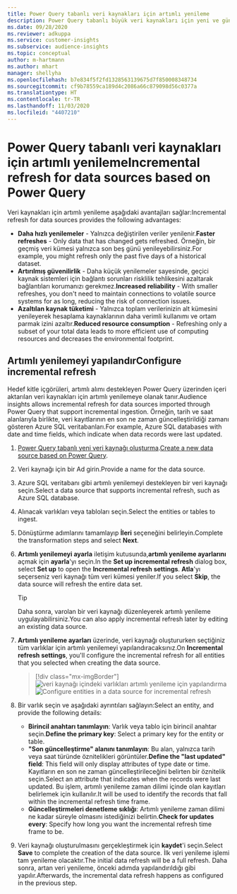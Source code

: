 ```yaml
---
title: Power Query tabanlı veri kaynakları için artımlı yenileme
description: Power Query tabanlı büyük veri kaynakları için yeni ve güncelleştirilmiş verileri yenileyin.
ms.date: 09/28/2020
ms.reviewer: adkuppa
ms.service: customer-insights
ms.subservice: audience-insights
ms.topic: conceptual
author: m-hartmann
ms.author: mhart
manager: shellyha
ms.openlocfilehash: b7e834f5f2fd1328563139675d7f850008348734
ms.sourcegitcommit: cf9b78559ca189d4c2086a66c879098d56c0377a
ms.translationtype: HT
ms.contentlocale: tr-TR
ms.lasthandoff: 11/03/2020
ms.locfileid: "4407210"
---
```

# <a name="incremental-refresh-for-data-sources-based-on-power-query"></a><span data-ttu-id="abb11-103">Power Query tabanlı veri kaynakları için artımlı yenileme</span><span class="sxs-lookup"><span data-stu-id="abb11-103">Incremental refresh for data sources based on Power Query</span></span>

<span data-ttu-id="abb11-104">Veri kaynakları için artımlı yenileme aşağıdaki avantajları sağlar:</span><span class="sxs-lookup"><span data-stu-id="abb11-104">Incremental refresh for data sources provides the following advantages:</span></span>

- <span data-ttu-id="abb11-105">**Daha hızlı yenilemeler** - Yalnızca değiştirilen veriler yenilenir.</span><span class="sxs-lookup"><span data-stu-id="abb11-105">**Faster refreshes** - Only data that has changed gets refreshed.</span></span> <span data-ttu-id="abb11-106">Örneğin, bir geçmiş veri kümesi yalnızca son beş günü yenileyebilirsiniz.</span><span class="sxs-lookup"><span data-stu-id="abb11-106">For example, you might refresh only the past five days of a historical dataset.</span></span>
- <span data-ttu-id="abb11-107">**Artırılmış güvenilirlik** - Daha küçük yenilemeler sayesinde, geçici kaynak sistemleri için bağlantı sorunları risklilik tehlikesini azaltarak bağlantıları korumanızı gerekmez.</span><span class="sxs-lookup"><span data-stu-id="abb11-107">**Increased reliability** - With smaller refreshes, you don't need to maintain connections to volatile source systems for as long, reducing the risk of connection issues.</span></span>
- <span data-ttu-id="abb11-108">**Azaltılan kaynak tüketimi** - Yalnızca toplam verilerinizin alt kümesini yenileyerek hesaplama kaynaklarının daha verimli kullanımı ve ortam parmak izini azaltır.</span><span class="sxs-lookup"><span data-stu-id="abb11-108">**Reduced resource consumption** - Refreshing only a subset of your total data leads to more efficient use of computing resources and decreases the environmental footprint.</span></span>

## <a name="configure-incremental-refresh"></a><span data-ttu-id="abb11-109">Artımlı yenilemeyi yapılandır</span><span class="sxs-lookup"><span data-stu-id="abb11-109">Configure incremental refresh</span></span>

<span data-ttu-id="abb11-110">Hedef kitle içgörüleri, artımlı alımı destekleyen Power Query üzerinden içeri aktarılan veri kaynakları için artımlı yenilemeye olanak tanır.</span><span class="sxs-lookup"><span data-stu-id="abb11-110">Audience insights allows incremental refresh for data sources imported through Power Query that support incremental ingestion.</span></span> <span data-ttu-id="abb11-111">Örneğin, tarih ve saat alanlarıyla birlikte, veri kayıtlarının en son ne zaman güncelleştirildiği zamanı gösteren Azure SQL veritabanları.</span><span class="sxs-lookup"><span data-stu-id="abb11-111">For example, Azure SQL databases with date and time fields, which indicate when data records were last updated.</span></span>

1. <span data-ttu-id="abb11-112">[Power Query tabanlı yeni veri kaynağı oluşturma](connect-power-query.md).</span><span class="sxs-lookup"><span data-stu-id="abb11-112">[Create a new data source based on Power Query](connect-power-query.md).</span></span>

1. <span data-ttu-id="abb11-113">Veri kaynağı için bir Ad girin.</span><span class="sxs-lookup"><span data-stu-id="abb11-113">Provide a name for the data source.</span></span>

1. <span data-ttu-id="abb11-114">Azure SQL veritabanı gibi artımlı yenilemeyi destekleyen bir veri kaynağı seçin.</span><span class="sxs-lookup"><span data-stu-id="abb11-114">Select a data source that supports incremental refresh, such as Azure SQL database.</span></span>

1. <span data-ttu-id="abb11-115">Alınacak varlıkları veya tabloları seçin.</span><span class="sxs-lookup"><span data-stu-id="abb11-115">Select the entities or tables to ingest.</span></span>

1. <span data-ttu-id="abb11-116">Dönüştürme adımlarını tamamlayıp **İleri** seçeneğini belirleyin.</span><span class="sxs-lookup"><span data-stu-id="abb11-116">Complete the transformation steps and select **Next**.</span></span>

1. <span data-ttu-id="abb11-117">**Artımlı yenilemeyi ayarla** iletişim kutusunda,**artımlı yenileme ayarlarını** açmak için **ayarla**'yı seçin.</span><span class="sxs-lookup"><span data-stu-id="abb11-117">In the **Set up incremental refresh** dialog box, select **Set up** to open the **Incremental refresh settings**.</span></span> <span data-ttu-id="abb11-118">**Atla**'yı seçerseniz veri kaynağı tüm veri kümesi yeniler.</span><span class="sxs-lookup"><span data-stu-id="abb11-118">If you select **Skip**, the data source will refresh the entire data set.</span></span>
   > [!TIP]
   > <span data-ttu-id="abb11-119">Daha sonra, varolan bir veri kaynağı düzenleyerek artımlı yenileme uygulayabilirsiniz.</span><span class="sxs-lookup"><span data-stu-id="abb11-119">You can also apply incremental refresh later by editing an existing data source.</span></span>

1. <span data-ttu-id="abb11-120">**Artımlı yenileme ayarları** üzerinde, veri kaynağı oluştururken seçtiğiniz tüm varlıklar için artımlı yenilemeyi yapılandıracaksınız.</span><span class="sxs-lookup"><span data-stu-id="abb11-120">On **Incremental refresh settings**, you'll configure the incremental refresh for all entities that you selected when creating the data source.</span></span>

   > [!div class="mx-imgBorder"]
   > <span data-ttu-id="abb11-121">![veri kaynağı içindeki varlıkları artımlı yenileme için yapılandırma](media/incremental-refresh-settings.png "veri kaynağı içindeki varlıkları artımlı yenileme için yapılandırma")</span><span class="sxs-lookup"><span data-stu-id="abb11-121">![Configure entities in a data source for incremental refresh](media/incremental-refresh-settings.png "Configure entities in a data source for incremental refresh")</span></span>

1. <span data-ttu-id="abb11-122">Bir varlık seçin ve aşağıdaki ayrıntıları sağlayın:</span><span class="sxs-lookup"><span data-stu-id="abb11-122">Select an entity, and provide the following details:</span></span>

   - <span data-ttu-id="abb11-123">**Birincil anahtarı tanımlayın**: Varlık veya tablo için birincil anahtar seçin.</span><span class="sxs-lookup"><span data-stu-id="abb11-123">**Define the primary key**: Select a primary key for the entity or table.</span></span>
   - <span data-ttu-id="abb11-124">**"Son güncelleştirme" alanını tanımlayın**: Bu alan, yalnızca tarih veya saat türünde öznitelikleri görüntüler.</span><span class="sxs-lookup"><span data-stu-id="abb11-124">**Define the "last updated" field**: This field will only display attributes of type date or time.</span></span> <span data-ttu-id="abb11-125">Kayıtların en son ne zaman güncelleştirileceğini belirten bir öznitelik seçin.</span><span class="sxs-lookup"><span data-stu-id="abb11-125">Select an attribute that indicates when the records were last updated.</span></span> <span data-ttu-id="abb11-126">Bu işlem, artımlı yenileme zaman dilimi içinde olan kayıtları belirlemek için kullanılır.</span><span class="sxs-lookup"><span data-stu-id="abb11-126">It will be used to identify the records that fall within the incremental refresh time frame.</span></span>
   - <span data-ttu-id="abb11-127">**Güncelleştirmeleri denetleme sıklığı**: Artımlı yenileme zaman dilimi ne kadar süreyle olmasını istediğinizi belirtin.</span><span class="sxs-lookup"><span data-stu-id="abb11-127">**Check for updates every**: Specify how long you want the incremental refresh time frame to be.</span></span>

1. <span data-ttu-id="abb11-128">Veri kaynağı oluşturulmasını gerçekleştirmek için **kaydet**'i seçin.</span><span class="sxs-lookup"><span data-stu-id="abb11-128">Select **Save** to complete the creation of the data source.</span></span> <span data-ttu-id="abb11-129">İlk veri yenileme işlemi tam yenileme olacaktır.</span><span class="sxs-lookup"><span data-stu-id="abb11-129">The initial data refresh will be a full refresh.</span></span> <span data-ttu-id="abb11-130">Daha sonra, artan veri yenileme, önceki adımda yapılandırıldığı gibi yapılır.</span><span class="sxs-lookup"><span data-stu-id="abb11-130">Afterwards, the incremental data refresh happens as configured in the previous step.</span></span>
